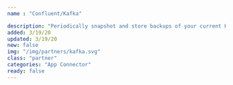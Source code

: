```yaml
---
name : "Confluent/Kafka"

description: "Periodically snapshot and store backups of your current Kafka instance"
added: 3/19/20
updated: 3/19/20
new: false
img: "/img/partners/kafka.svg"
class: "partner"
categories: "App Connector"
ready: false
---
```


